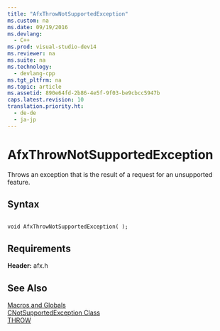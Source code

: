 ```yaml
---
title: "AfxThrowNotSupportedException"
ms.custom: na
ms.date: 09/19/2016
ms.devlang: 
  - C++
ms.prod: visual-studio-dev14
ms.reviewer: na
ms.suite: na
ms.technology: 
  - devlang-cpp
ms.tgt_pltfrm: na
ms.topic: article
ms.assetid: 890e64fd-2b86-4e5f-9f03-be9cbcc5947b
caps.latest.revision: 10
translation.priority.ht: 
  - de-de
  - ja-jp
---
```

# AfxThrowNotSupportedException
Throws an exception that is the result of a request for an unsupported feature.  
  
## Syntax  
  
```  
  
void AfxThrowNotSupportedException( );  
```  
  
## Requirements  
 **Header:** afx.h  
  
## See Also  
 [Macros and Globals](../vs140/MFC-Macros-and-Globals.md)   
 [CNotSupportedException Class](../vs140/CNotSupportedException-Class.md)   
 [THROW](../vs140/THROW--MFC-.md)